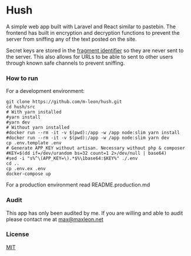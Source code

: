 # Hush
A simple web app built with Laravel and React similar to pastebin. The frontend has built in encryption and decryption functions to prevent the server from sniffing any of the text posted on the site.

Secret keys are stored in the [fragment identifier](https://tools.ietf.org/html/rfc1808#section-2.4.1) so they are never sent to the server. This also allows for URLs to be able to sent to other users through known safe channels to prevent sniffing.

### How to run

For a development environment:
```
git clone https://github.com/m-leon/hush.git
cd hush/src
# With yarn installed
#yarn install
#yarn dev
# Without yarn installed
#docker run --rm -it -v $(pwd):/app -w /app node:slim yarn install
#docker run --rm -it -v $(pwd):/app -w /app node:slim yarn dev
cp .env.template .env
# Generate APP_KEY without artisan. Necessary without php & composer
#KEY=$(dd if=/dev/urandom bs=32 count=1 2>/dev/null | base64)
#sed -i "s%^\(APP_KEY=\).*$%\1base64:$KEY%" ./.env
cd ..
cp .env.ex .env
docker-compose up
```

For a production environment read README.production.md

### Audit
This app has only been audited by me. If you are willing and able to audit please contact me at max@maxleon.net

### License
[MIT](https://opensource.org/licenses/MIT)
